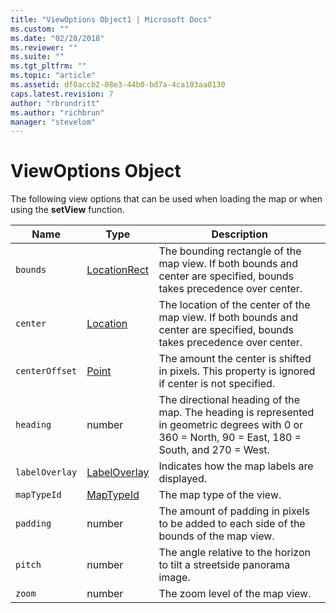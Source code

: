 ```yaml
---
title: "ViewOptions Object1 | Microsoft Docs"
ms.custom: ""
ms.date: "02/28/2018"
ms.reviewer: ""
ms.suite: ""
ms.tgt_pltfrm: ""
ms.topic: "article"
ms.assetid: df0accb2-08e3-44b0-bd7a-4ca103aa0130
caps.latest.revision: 7
author: "rbrundritt"
ms.author: "richbrun"
manager: "stevelom"
---
```

# ViewOptions Object
The following view options that can be used when loading the map or when using the **setView** function.

Name          | Type            | Description
------------- | --------------- | -----------------------------------
`bounds`        | [LocationRect](../v8-web-control/locationrect-class.md)    | The bounding rectangle of the map view. If both bounds and center are specified, bounds takes precedence over center.
`center`        | [Location](../v8-web-control/location-class.md)        | The location of the center of the map view. If both bounds and center are specified, bounds takes precedence over center.
`centerOffset` | [Point]() | The amount the center is shifted in pixels. This property is ignored if center is not specified.
`heading`       | number          | The directional heading of the map. The heading is represented in geometric degrees with 0 or 360 = North, 90 = East, 180 = South, and 270 = West.
`labelOverlay`  | [LabelOverlay](../v8-web-control/labeloverlay-enumeration.md) | Indicates how the map labels are displayed.
`mapTypeId`     | [MapTypeId](../v8-web-control/maptypeid-enumeration.md)       | The map type of the view. 
`padding`       | number          | The amount of padding in pixels to be added to each side of the bounds of the map view.
`pitch`         | number          | The angle relative to the horizon to tilt a streetside panorama image.
`zoom`          | number          | The zoom level of the map view.

